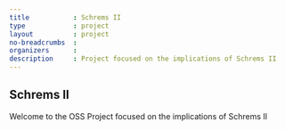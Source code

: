 ```yaml
---
title           : Schrems II
type            : project
layout          : project
no-breadcrumbs  :
organizers      :
description     : Project focused on the implications of Schrems II
---
```


## Schrems II

Welcome to the OSS Project focused on the implications of Schrems II